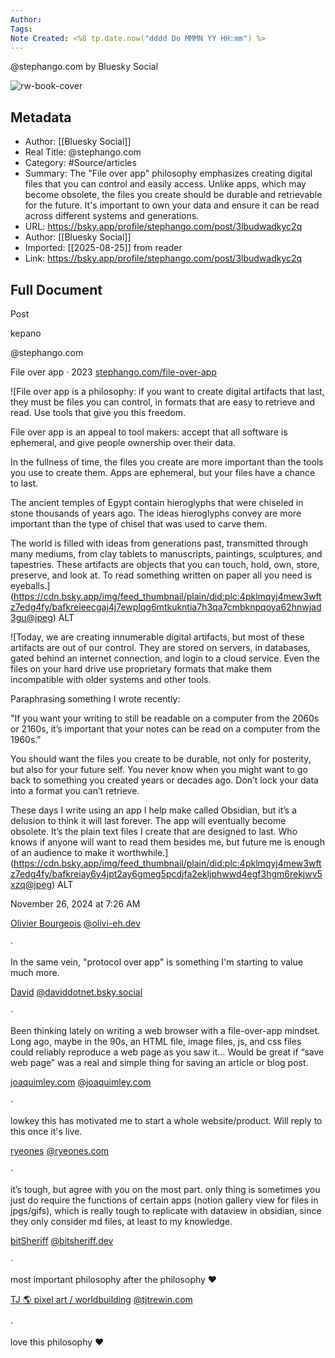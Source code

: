 ```yaml
---
Author: 
Tags:
Note Created: <%8 tp.date.now("dddd Do MMMN YY HH:mm") %>
---
```

‪@stephango.com‬ by Bluesky Social

![rw-book-cover](https://cdn.bsky.app/img/feed_thumbnail/plain/did:plc:4pklmqyj4mew3wftz7edg4fy/bafkreieecgaj4j7ewplqg6mtkukntia7h3qa7cmbknpqoya62hnwjad3gu@jpeg)

## Metadata
- Author: [[Bluesky Social]]
- Real Title: ‪@stephango.com‬
- Category: #Source/articles
- Summary: The "File over app" philosophy emphasizes creating digital files that you can control and easily access. Unlike apps, which may become obsolete, the files you create should be durable and retrievable for the future. It's important to own your data and ensure it can be read across different systems and generations.
- URL: https://bsky.app/profile/stephango.com/post/3lbudwadkyc2q
- Author: [[Bluesky Social]]
- Imported: [[2025-08-25]] from reader
- Link: https://bsky.app/profile/stephango.com/post/3lbudwadkyc2q

## Full Document
Post

kepano

‪@stephango.com‬

File over app · 2023 [stephango.com/file-over-app](https://stephango.com/file-over-app)

![File over app is a philosophy: if you want to create digital artifacts that last, they must be files you can control, in formats that are easy to retrieve and read. Use tools that give you this freedom.

File over app is an appeal to tool makers: accept that all software is ephemeral, and give people ownership over their data.

In the fullness of time, the files you create are more important than the tools you use to create them. Apps are ephemeral, but your files have a chance to last.

The ancient temples of Egypt contain hieroglyphs that were chiseled in stone thousands of years ago. The ideas hieroglyphs convey are more important than the type of chisel that was used to carve them.

The world is filled with ideas from generations past, transmitted through many mediums, from clay tablets to manuscripts, paintings, sculptures, and tapestries. These artifacts are objects that you can touch, hold, own, store, preserve, and look at. To read something written on paper all you need is eyeballs.](https://cdn.bsky.app/img/feed_thumbnail/plain/did:plc:4pklmqyj4mew3wftz7edg4fy/bafkreieecgaj4j7ewplqg6mtkukntia7h3qa7cmbknpqoya62hnwjad3gu@jpeg)
ALT

![Today, we are creating innumerable digital artifacts, but most of these artifacts are out of our control. They are stored on servers, in databases, gated behind an internet connection, and login to a cloud service. Even the files on your hard drive use proprietary formats that make them incompatible with older systems and other tools.

Paraphrasing something I wrote recently:

"If you want your writing to still be readable on a computer from the 2060s or 2160s, it’s important that your notes can be read on a computer from the 1960s."

You should want the files you create to be durable, not only for posterity, but also for your future self. You never know when you might want to go back to something you created years or decades ago. Don’t lock your data into a format you can’t retrieve.

These days I write using an app I help make called Obsidian, but it’s a delusion to think it will last forever. The app will eventually become obsolete. It’s the plain text files I create that are designed to last. Who knows if anyone will want to read them besides me, but future me is enough of an audience to make it worthwhile.](https://cdn.bsky.app/img/feed_thumbnail/plain/did:plc:4pklmqyj4mew3wftz7edg4fy/bafkreiay6y4jpt2ay6gmeg5pcdjfa2ekljphwwd4egf3hgm6rekjwv5xzq@jpeg)
ALT

November 26, 2024 at 7:26 AM

[‪Olivier Bourgeois‬](https://bsky.app/profile/olivi-eh.dev) [‪@olivi-eh.dev‬](https://bsky.app/profile/olivi-eh.dev)

·

In the same vein, "protocol over app" is something I'm starting to value much more.

[‪David‬](https://bsky.app/profile/daviddotnet.bsky.social) [‪@daviddotnet.bsky.social‬](https://bsky.app/profile/daviddotnet.bsky.social)

·

Been thinking lately on writing a web browser with a file-over-app mindset. Long ago, maybe in the 90s, an HTML file, image files, js, and css files could reliably reproduce a web page as you saw it… Would be great if “save web page” was a real and simple thing for saving an article or blog post.

[‪joaquimley.com‬](https://bsky.app/profile/joaquimley.com) [‪@joaquimley.com‬](https://bsky.app/profile/joaquimley.com)

·

lowkey this has motivated me to start a whole website/product. Will reply to this once it's live.

[‪ryeones‬](https://bsky.app/profile/ryeones.com) [‪@ryeones.com‬](https://bsky.app/profile/ryeones.com)

·

it’s tough, but agree with you on the most part. only thing is sometimes you just do require the functions of certain apps (notion gallery view for files in jpgs/gifs), which is really tough to replicate with dataview in obsidian, since they only consider md files, at least to my knowledge.

[‪bitSheriff‬](https://bsky.app/profile/bitsheriff.dev) [‪@bitsheriff.dev‬](https://bsky.app/profile/bitsheriff.dev)

·

most important philosophy after the philosophy ❤️

[‪TJ 🌎 pixel art / worldbuilding‬](https://bsky.app/profile/tjtrewin.com) [‪@tjtrewin.com‬](https://bsky.app/profile/tjtrewin.com)

·

love this philosophy ❤️
